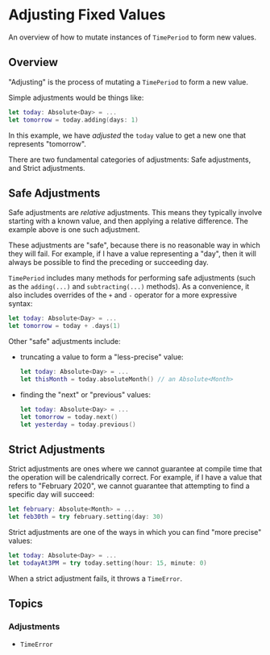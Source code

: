 #  Adjusting Fixed Values

An overview of how to mutate instances of ``TimePeriod`` to form new values.

## Overview

"Adjusting" is the process of mutating a ``TimePeriod`` to form a new value.

Simple adjustments would be things like:

```swift
let today: Absolute<Day> = ...
let tomorrow = today.adding(days: 1)
```

In this example, we have _adjusted_ the `today` value to get a new one that represents "tomorrow".

There are two fundamental categories of adjustments: Safe adjustments, and Strict adjustments.

## Safe Adjustments

Safe adjustments are _relative_ adjustments. This means they typically involve starting with a known value,
and then applying a relative difference. The example above is one such adjustment.

These adjustments are "safe", because there is no reasonable way in which they will fail.
For example, if I have a value representing a "day", then it will always be possible to find the preceding or succeeding day.

``TimePeriod`` includes many methods for performing safe adjustments (such as the `adding(...)` and `subtracting(...)` methods).
As a convenience, it also includes overrides of the `+` and `-` operator for a more expressive syntax:

```swift
let today: Absolute<Day> = ...
let tomorrow = today + .days(1)
```
Other "safe" adjustments include:

- truncating a value to form a "less-precise" value:
  ```swift
  let today: Absolute<Day> = ...
  let thisMonth = today.absoluteMonth() // an Absolute<Month>
  ```
- finding the "next" or "previous" values:
  ```swift
  let today: Absolute<Day> = ...
  let tomorrow = today.next()
  let yesterday = today.previous()
  ```

## Strict Adjustments

Strict adjustments are ones where we cannot guarantee at compile time that the operation will be calendrically correct.
For example, if I have a value that refers to "February 2020", we cannot guarantee that attempting to find a specific day will succeed:

```swift
let february: Absolute<Month> = ...
let feb30th = try february.setting(day: 30)
```

Strict adjustments are one of the ways in which you can find "more precise" values:

```swift
let today: Absolute<Day> = ...
let todayAt3PM = try today.setting(hour: 15, minute: 0)
```

When a strict adjustment fails, it throws a ``TimeError``.

## Topics

### Adjustments

- ``TimeError``


